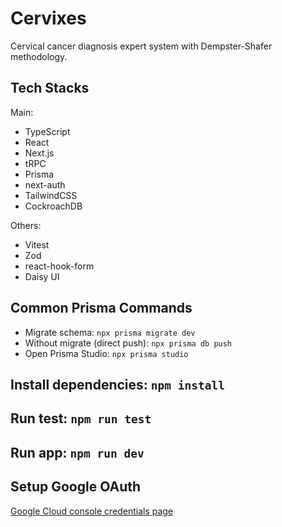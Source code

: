 # Cervixes

Cervical cancer diagnosis expert system with Dempster-Shafer methodology.

## Tech Stacks

Main:

- TypeScript
- React
- Next.js
- tRPC
- Prisma
- next-auth
- TailwindCSS
- CockroachDB

Others:

- Vitest
- Zod
- react-hook-form
- Daisy UI

## Common Prisma Commands

- Migrate schema: `npx prisma migrate dev`
- Without migrate (direct push): `npx prisma db push`
- Open Prisma Studio: `npx prisma studio`

## Install dependencies: `npm install`

## Run test: `npm run test`

## Run app: `npm run dev`

## Setup Google OAuth

[Google Cloud console credentials page](https://console.cloud.google.com/apis/credentials)
